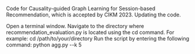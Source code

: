 Code for Causality-guided Graph Learning for Session-based Recommendation, which is accepted by CIKM 2023.
Updating the code.


Open a terminal window.
Navigate to the directory where recommendation_evaluation.py is located using the cd command. For example: cd /path/to/your/directory
Run the script by entering the following command: python agg.py --k 5





